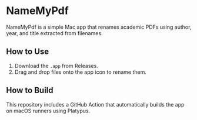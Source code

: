 
# NameMyPdf

NameMyPdf is a simple Mac app that renames academic PDFs using author, year, and title extracted from filenames.

## How to Use
1. Download the `.app` from Releases.
2. Drag and drop files onto the app icon to rename them.

## How to Build
This repository includes a GitHub Action that automatically builds the app on macOS runners using Platypus.

